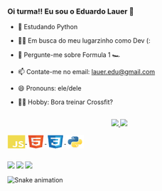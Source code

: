### Oi turma!! Eu sou o Eduardo Lauer 👋

- 📒 Estudando Python
- 👨‍💻 Em busca do meu lugarzinho como Dev (: 
- 💬 Pergunte-me sobre Formula 1 🏎️
- 📫 Contate-me no email: lauer.edu@gmail.com
- 😄 Pronouns: ele/dele
- 🏋️‍♀️ Hobby: Bora treinar Crossfit? 

  ##

 <div align="center">
  <a href="https://github.com/edu-lauer">
  <img height="180em" src="https://github-readme-stats.vercel.app/api?username=edu-lauer&show_icons=true&theme=dracula&include_all_commits=true&count_private=true"/>
  <img height="180em" src="https://github-readme-stats.vercel.app/api/top-langs/?username=edu-lauer&layout=compact&langs_count=7&theme=dracula"/>
</div>
<div style="display: inline_block"><br>
  <img align="center" alt="Edu-Js" height="30" width="40" src="https://raw.githubusercontent.com/devicons/devicon/master/icons/javascript/javascript-plain.svg">
  <img align="center" alt="Edu-HTML" height="30" width="40" src="https://raw.githubusercontent.com/devicons/devicon/master/icons/html5/html5-original.svg">
  <img align="center" alt="Edu-CSS" height="30" width="40" src="https://raw.githubusercontent.com/devicons/devicon/master/icons/css3/css3-original.svg">
  <img align="center" alt="Edu-Python" height="30" width="40" src="https://raw.githubusercontent.com/devicons/devicon/master/icons/python/python-original.svg"> 
</div>
  
  ##
  
<div> 
  <a href="https://instagram.com/edu-lauer" target="_blank"><img src="https://img.shields.io/badge/-Instagram-%23E4405F?style=for-the-badge&logo=instagram&logoColor=white" target="_blank"></a>
  <a href = "mailto:lauer.edu@gmail.com"><img src="https://img.shields.io/badge/-Gmail-%23333?style=for-the-badge&logo=gmail&logoColor=white" target="_blank"></a>
  <a href="https://www.linkedin.com/in/eduardo-lauer-45875016a" target="_blank"><img src="https://img.shields.io/badge/-LinkedIn-%230077B5?style=for-the-badge&logo=linkedin&logoColor=white" target="_blank"></a> 
 
  ![Snake animation](https://github.com/edu-lauer/edu-lauer/blob/output/github-contribution-grid-snake.svg)
 
</div>
  
  ##

  
